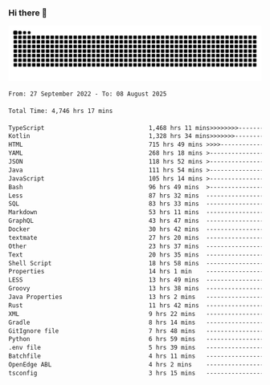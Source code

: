 ### Hi there 👋

<picture>
  <source media="(prefers-color-scheme: dark)" srcset="https://raw.githubusercontent.com/heyline/heyline/output/github-contribution-grid-snake-dark.svg">
  <source media="(prefers-color-scheme: light)" srcset="https://raw.githubusercontent.com/heyline/heyline/output/github-contribution-grid-snake.svg">
  <img alt="github contribution grid snake animation" src="https://raw.githubusercontent.com/heyline/heyline/output/github-contribution-grid-snake.svg">
</picture>

<!--START_SECTION:waka-->

```txt
From: 27 September 2022 - To: 08 August 2025

Total Time: 4,746 hrs 17 mins

TypeScript                             1,468 hrs 11 mins>>>>>>>>-----------------   30.93 %
Kotlin                                 1,328 hrs 34 mins>>>>>>>------------------   27.99 %
HTML                                   715 hrs 49 mins >>>>---------------------   15.08 %
YAML                                   268 hrs 18 mins >------------------------   05.65 %
JSON                                   118 hrs 52 mins >------------------------   02.50 %
Java                                   111 hrs 54 mins >------------------------   02.36 %
JavaScript                             105 hrs 14 mins >------------------------   02.22 %
Bash                                   96 hrs 49 mins  >------------------------   02.04 %
Less                                   87 hrs 32 mins  -------------------------   01.84 %
SQL                                    83 hrs 33 mins  -------------------------   01.76 %
Markdown                               53 hrs 11 mins  -------------------------   01.12 %
GraphQL                                43 hrs 47 mins  -------------------------   00.92 %
Docker                                 30 hrs 42 mins  -------------------------   00.65 %
textmate                               27 hrs 20 mins  -------------------------   00.58 %
Other                                  23 hrs 37 mins  -------------------------   00.50 %
Text                                   20 hrs 35 mins  -------------------------   00.43 %
Shell Script                           18 hrs 58 mins  -------------------------   00.40 %
Properties                             14 hrs 1 min    -------------------------   00.30 %
LESS                                   13 hrs 49 mins  -------------------------   00.29 %
Groovy                                 13 hrs 38 mins  -------------------------   00.29 %
Java Properties                        13 hrs 2 mins   -------------------------   00.27 %
Rust                                   11 hrs 42 mins  -------------------------   00.25 %
XML                                    9 hrs 22 mins   -------------------------   00.20 %
Gradle                                 8 hrs 14 mins   -------------------------   00.17 %
GitIgnore file                         7 hrs 48 mins   -------------------------   00.16 %
Python                                 6 hrs 59 mins   -------------------------   00.15 %
.env file                              5 hrs 39 mins   -------------------------   00.12 %
Batchfile                              4 hrs 11 mins   -------------------------   00.09 %
OpenEdge ABL                           4 hrs 2 mins    -------------------------   00.09 %
tsconfig                               3 hrs 15 mins   -------------------------   00.07 %
```

<!--END_SECTION:waka-->

